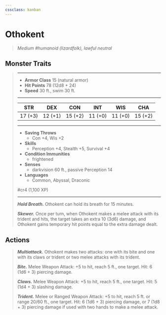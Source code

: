 ```yaml
---
cssclass: kanban
---
```


# Othokent
>*Medium #humanoid (lizardfolk), lawful neutral*
## Monster Traits
>___
>- **Armor Class** 15 (natural armor)
>- **Hit Points** 78 (12d8 + 24)
>- **Speed** 30 ft., swim 30 ft.
>___
>|STR|DEX|CON|INT|WIS|CHA|
>|:---:|:---:|:---:|:---:|:---:|:---:|
>|17 (+3)|12 (+1)|15 (+2)|11 (+0)|11 (+0)|15 (+2)|
>___
>- **Saving Throws**
>	 - Con +4, Wis +2
>- **Skills**
>	 - Perception +4, Stealth +5, Survival +4
>- **Condition Immunities**
>	 - frightened
>- **Senses**
>	 - darkvision 60 ft., passive Perception 14
>- **Languages**
>	 - Common, Abyssal, Draconic
>
> #cr4 (1,100 XP)
>___
>***Hold Breath.*** Othokent can hold its breath for 15 minutes.  
>
>***Skewer.*** Once per turn, when Othokent makes a melee attack with its trident and hits, the target takes an extra 10 (3d6) damage, and Othokent gains temporary hit points equal to the extra damage dealt.  
>
## Actions
>***Multiattack.*** Othokent makes two attacks: one with its bite and one with its claws or trident or two melee attacks with its trident.  
>
>***Bite.*** Melee Weapon Attack: +5 to hit, reach 5 ft., one target. Hit: 6 (1d6 + 3) piercing damage.  
>
>***Claws.*** Melee Weapon Attack: +5 to hit, reach 5 ft., one target. Hit: 5 (1d4 + 3) slashing damage.  
>
>***Trident.*** Melee  or Ranged Weapon Attack: +5 to hit, reach 5 ft. or range 20/60 ft., one target. Hit: 6 (1d6 + 3) piercing damage, or 7 (1d8 + 3) piercing damage if used with two hands to make a melee attack.